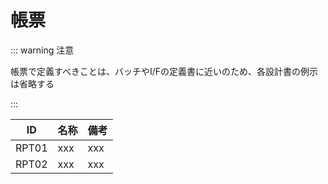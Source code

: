 # 帳票

::: warning 注意

帳票で定義すべきことは、バッチやI/Fの定義書に近いのため、各設計書の例示は省略する

:::

| ID | 名称 | 備考 |
| ---| --- | --- |
| RPT01 | xxx | xxx |
| RPT02 | xxx | xxx |

